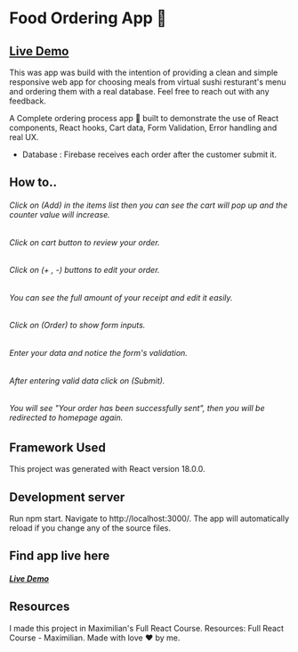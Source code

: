 # Food Ordering App 🍣
## [Live Demo](https://sushi-ordering-app-9224b.web.app/)

This was app was build with the intention of providing a clean and simple responsive web app for choosing 
meals from virtual sushi resturant's menu and ordering them with a real database.
Feel free to reach out with any feedback.

A Complete ordering process app 📱 built to demonstrate the use of React components, React hooks, Cart data, Form Validation, Error handling and real UX.

- Database : Firebase receives each order after the customer submit it.

## How to..
###### Click on (Add) in the items list then you can see the cart will pop up and the counter value will increase. 
###### Click on cart button to review your order.
###### Click on (+ , -) buttons to edit your order.
###### You can see the full amount of your receipt and edit it easily. 
###### Click on (Order) to show form inputs.
###### Enter your data and notice the form's validation.
###### After entering valid data click on (Submit).
###### You will see "Your order has been successfully sent", then you will be redirected to homepage again.

## Framework Used
This project was generated with React version 18.0.0.

## Development server
Run npm start. Navigate to http://localhost:3000/. The app will automatically reload if you change any of the source files.


## Find app live here
##### [Live Demo](https://sushi-ordering-app-9224b.web.app/)

## Resources

I made this project in Maximilian's Full React Course.
Resources: Full React Course - Maximilian.
Made with love ❤️ by me.
